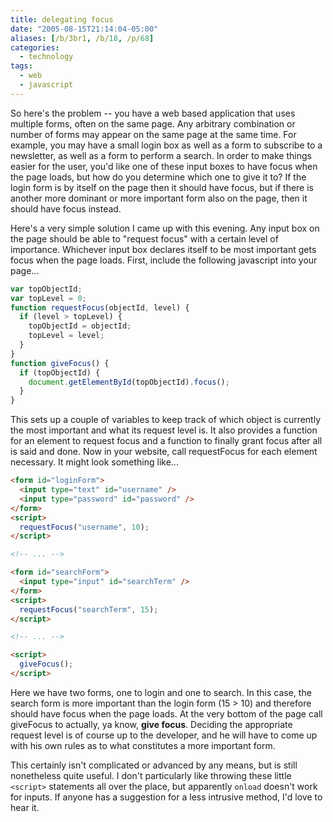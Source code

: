 ```yaml
---
title: delegating focus
date: "2005-08-15T21:14:04-05:00"
aliases: [/b/3br1, /b/18, /p/68]
categories:
  - technology
tags:
  - web
  - javascript
---
```


So here's the problem -- you have a web based application that uses multiple forms, often on the same page. Any
arbitrary combination or number of forms may appear on the same page at the same time. For example, you may have a
small login box as well as a form to subscribe to a newsletter, as well as a form to perform a search. In order to make
things easier for the user, you'd like one of these input boxes to have focus when the page loads, but how do you
determine which one to give it to? If the login form is by itself on the page then it should have focus, but if there
is another more dominant or more important form also on the page, then it should have focus instead.

Here's a very simple solution I came up with this evening. Any input box on the page should be able to "request focus"
with a certain level of importance. Whichever input box declares itself to be most important gets focus when the page
loads. First, include the following javascript into your page...

```javascript
var topObjectId;
var topLevel = 0;
function requestFocus(objectId, level) {
  if (level > topLevel) {
    topObjectId = objectId;
    topLevel = level;
  }
}
function giveFocus() {
  if (topObjectId) {
    document.getElementById(topObjectId).focus();
  }
}
```

This sets up a couple of variables to keep track of which object is currently the most important and what its request
level is. It also provides a function for an element to request focus and a function to finally grant focus after all
is said and done. Now in your website, call requestFocus for each element necessary. It might look something like...

```html
<form id="loginForm">
  <input type="text" id="username" />
  <input type="password" id="password" />
</form>
<script>
  requestFocus("username", 10);
</script>

<!-- ... -->

<form id="searchForm">
  <input type="input" id="searchTerm" />
</form>
<script>
  requestFocus("searchTerm", 15);
</script>

<!-- ... -->

<script>
  giveFocus();
</script>
```

Here we have two forms, one to login and one to search. In this case, the search form is more important than the login
form (15 > 10) and therefore should have focus when the page loads. At the very bottom of the page call giveFocus to
actually, ya know, **give focus**. Deciding the appropriate request level is of course up to the developer, and he will
have to come up with his own rules as to what constitutes a more important form.

This certainly isn't complicated or advanced by any means, but is still nonetheless quite useful. I don't particularly
like throwing these little `<script>` statements all over the place, but apparently `onload` doesn't work for inputs.
If anyone has a suggestion for a less intrusive method, I'd love to hear it.
